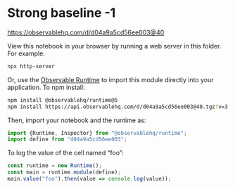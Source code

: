 # Strong baseline -1

https://observablehq.com/d/d04a9a5cd56ee003@40

View this notebook in your browser by running a web server in this folder. For
example:

~~~sh
npx http-server
~~~

Or, use the [Observable Runtime](https://github.com/observablehq/runtime) to
import this module directly into your application. To npm install:

~~~sh
npm install @observablehq/runtime@5
npm install https://api.observablehq.com/d/d04a9a5cd56ee003@40.tgz?v=3
~~~

Then, import your notebook and the runtime as:

~~~js
import {Runtime, Inspector} from "@observablehq/runtime";
import define from "d04a9a5cd56ee003";
~~~

To log the value of the cell named “foo”:

~~~js
const runtime = new Runtime();
const main = runtime.module(define);
main.value("foo").then(value => console.log(value));
~~~
